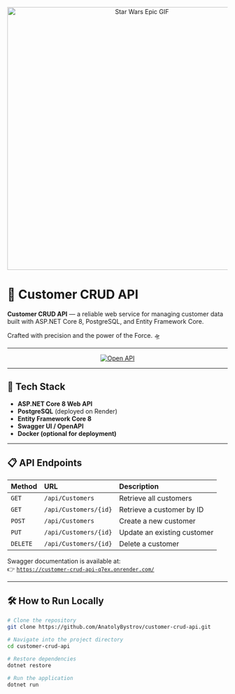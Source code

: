 <!-- Star Wars Cover -->
<p align="center">
  <img src="https://media.giphy.com/media/3o6ZsV4c0OehkMh8YU/giphy.gif" width="600" alt="Star Wars Epic GIF">
</p>

# 🚀 Customer CRUD API

**Customer CRUD API** — a reliable web service for managing customer data built with ASP.NET Core 8, PostgreSQL, and Entity Framework Core.

Crafted with precision and the power of the Force. 🛸

---

<p align="center">
  <a href="https://customer-crud-api-q7ex.onrender.com/" target="_blank">
    <img src="https://img.shields.io/badge/Open-API-blueviolet?style=for-the-badge&logo=swagger" alt="Open API">
  </a>
</p>

---

## 🧩 Tech Stack

- **ASP.NET Core 8 Web API**
- **PostgreSQL** (deployed on Render)
- **Entity Framework Core 8**
- **Swagger UI / OpenAPI**
- **Docker (optional for deployment)**

---

## 📋 API Endpoints

| Method | URL | Description |
|:------|:----|:------------|
| `GET` | `/api/Customers` | Retrieve all customers |
| `GET` | `/api/Customers/{id}` | Retrieve a customer by ID |
| `POST` | `/api/Customers` | Create a new customer |
| `PUT` | `/api/Customers/{id}` | Update an existing customer |
| `DELETE` | `/api/Customers/{id}` | Delete a customer |

Swagger documentation is available at:  
👉 [`https://customer-crud-api-q7ex.onrender.com/`](https://customer-crud-api-q7ex.onrender.com/)

---

## 🛠️ How to Run Locally

```bash
# Clone the repository
git clone https://github.com/AnatolyBystrov/customer-crud-api.git

# Navigate into the project directory
cd customer-crud-api

# Restore dependencies
dotnet restore

# Run the application
dotnet run
